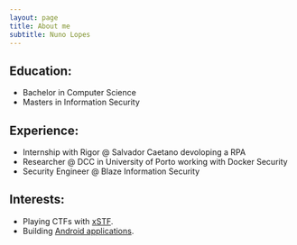 ```yaml
---
layout: page
title: About me
subtitle: Nuno Lopes
---
```


## Education:
  - Bachelor in Computer Science
  - Masters in Information Security

## Experience:
  - Internship with Rigor @ Salvador Caetano devoloping a RPA
  - Researcher @ DCC in University of Porto working with Docker Security
  - Security Engineer @ Blaze Information Security
  
## Interests:
  -  Playing CTFs with [xSTF](https://ctftime.org/team/15341).
  -  Building [Android applications](https://play.google.com/store/apps/developer?id=TEDStudios).
